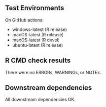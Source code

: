 ## Test Environments

On GitHub actions:

* windows-latest (R release)
* macOS-latest (R release)
* macOS-latest (R devel)
* ubuntu-latest (R release)

## R CMD check results

There were no ERRORs, WARNINGs, or NOTEs.

## Downstream dependencies
All downstream dependencies OK.
